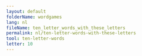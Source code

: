 ```yaml
---
layout: default
folderName: wordgames
lang: nl
fileName: ten_letter_words_with_these_letters
permalink: nl/ten-letter-words-with-these-letters
tool: ten-letter-words
letter: 10
---
```

